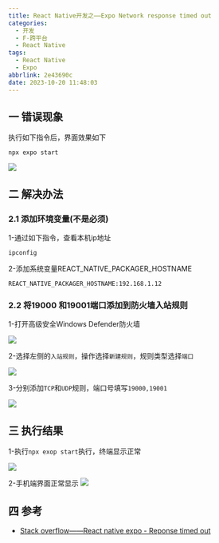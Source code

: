 ```yaml
---
title: React Native开发之——Expo Network response timed out
categories:
  - 开发
  - F-跨平台
  - React Native
tags:
  - React Native
  - Expo
abbrlink: 2e43690c
date: 2023-10-20 11:48:03
---
```

## 一 错误现象

执行如下指令后，界面效果如下

```
npx expo start
```

![][1]

<!--more-->

## 二 解决办法

### 2.1 添加环境变量(不是必须)

1-通过如下指令，查看本机ip地址

```
ipconfig
```

2-添加系统变量REACT_NATIVE_PACKAGER_HOSTNAME

```
REACT_NATIVE_PACKAGER_HOSTNAME:192.168.1.12
```

### 2.2 将19000 和19001端口添加到防火墙入站规则

1-打开高级安全Windows Defender防火墙

![][2]

2-选择左侧的`入站规则`，操作选择`新建规则`，规则类型选择`端口`

![][3]

3-分别添加`TCP`和`UDP`规则，端口号填写`19000,19001`

![][4]

## 三 执行结果

1-执行`npx exop start`执行，终端显示正常

![][5]

2-手机端界面正常显示
![][6]

## 四 参考
* [Stack overflow——React native expo - Reponse timed out](https://stackoverflow.com/questions/45759758/react-native-expo-reponse-timed-out)


[1]:https://jsd.onmicrosoft.cn/gh/PGzxc/CDN/blog-rn/rn-expo-01-error-view.png
[2]:https://jsd.onmicrosoft.cn/gh/PGzxc/CDN/blog-rn/rn-expo-01-error-open-fire.png
[3]:https://jsd.onmicrosoft.cn/gh/PGzxc/CDN/blog-rn/rn-expo-01-error-fire-in-new.png
[4]:https://jsd.onmicrosoft.cn/gh/PGzxc/CDN/blog-rn/rn-expo-01-error-fire-port.png
[5]:https://jsd.onmicrosoft.cn/gh/PGzxc/CDN/blog-rn/rn-expo-01-error-cmd-restart.png
[6]:https://jsd.onmicrosoft.cn/gh/PGzxc/CDN/blog-rn/rn-expo-01-error-phone-view.png

